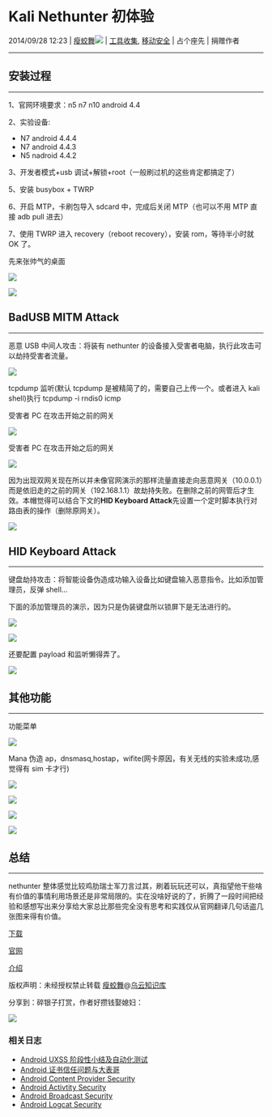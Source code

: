# Kali Nethunter 初体验

2014/09/28 12:23 | [瘦蛟舞](http://drops.wooyun.org/author/瘦蛟舞 "由 瘦蛟舞 发布")![](img/img1_u56_png.jpg)   | [工具收集](http://drops.wooyun.org/category/tools "查看 工具收集 中的全部文章"), [移动安全](http://drops.wooyun.org/category/mobile "查看 移动安全 中的全部文章")  | 占个座先  | 捐赠作者

* * *

## 安装过程

* * *

1、官网环境要求：n5 n7 n10 android 4.4

2、实验设备:

*   N7 android 4.4.4
*   N7 android 4.4.3
*   N5 nadroid 4.4.2

3、开发者模式+usb 调试+解锁+root（一般刷过机的这些肯定都搞定了）

5、安装 busybox + TWRP

6、开启 MTP，卡刷包导入 sdcard 中，完成后关闭 MTP（也可以不用 MTP 直接 adb pull 进去）

7、使用 TWRP 进入 recovery（reboot recovery），安装 rom，等待半小时就 OK 了。

先来张帅气的桌面

![](img/img1_u131_jpg.jpg)

![](img/img2_u138_jpg.jpg)

## BadUSB MITM Attack

* * *

恶意 USB 中间人攻击：将装有 nethunter 的设备接入受害者电脑，执行此攻击可以劫持受害者流量。

![](img/img3_u112_jpg.jpg)

tcpdump 监听(默认 tcpdump 是被精简了的，需要自己上传一个。或者进入 kali shell)执行 tcpdump -i rndis0 icmp

受害者 PC 在攻击开始之前的网关

![](img/img4_u95_jpg.jpg)

受害者 PC 在攻击开始之后的网关

![](img/img5_u83_jpg.jpg)

因为出现双网关现在所以并未像官网演示的那样流量直接走向恶意网关（10.0.0.1）而是依旧走的之前的网关（192.168.1.1）故劫持失败。在删除之前的网管后才生效。本帽觉得可以结合下文的**HID Keyboard Attack**先设置一个定时脚本执行对路由表的操作（删除原网关）。

![](img/img6_u76_jpg.jpg)

## HID Keyboard Attack

* * *

键盘劫持攻击：将智能设备伪造成功输入设备比如键盘输入恶意指令。比如添加管理员，反弹 shell...

下面的添加管理员的演示，因为只是伪装键盘所以锁屏下是无法进行的。

![](img/img7_u37_jpg.jpg)

![](img/img8_u47_jpg.jpg)

还要配置 payload 和监听懒得弄了。

![](img/img9_u41_jpg.jpg)

## 其他功能

* * *

功能菜单

![](img/img10_u40_jpg.jpg)

Mana 伪造 ap，dnsmasq,hostap，wifite(网卡原因，有关无线的实验未成功,感觉得有 sim 卡才行)

![](img/img11_u43_jpg.jpg)

![](img/img12_u36_jpg.jpg)

![](img/img13_u36_jpg.jpg)

![](img/img14_u32_jpg.jpg)

## 总结

* * *

nethunter 整体感觉比较鸡肋瑞士军刀言过其，刷着玩玩还可以，真指望他干些啥有价值的事情利用场景还是非常局限的。实在没啥好说的了，折腾了一段时间把经验和感想写出来分享给大家总比那些完全没有思考和实践仅从官网翻译几句话盗几张图来得有价值。

[下载](http://www.offensive-security.com/kali-linux-nethunter-download/)

[官网](http://www.kali.org/kali-linux-nethunter/)

[介绍](http://nethunter.com/)

版权声明：未经授权禁止转载 [瘦蛟舞](http://drops.wooyun.org/author/瘦蛟舞 "由 瘦蛟舞 发布")@[乌云知识库](http://drops.wooyun.org)

分享到：碎银子打赏，作者好攒钱娶媳妇：

![](img/img19_u13_jpg.jpg)

### 相关日志

*   [Android UXSS 阶段性小结及自动化测试](http://drops.wooyun.org/tools/3186)
*   [Android 证书信任问题与大表哥](http://drops.wooyun.org/tips/3296)
*   [Android Content Provider Security](http://drops.wooyun.org/tips/4314)
*   [Android Activtity Security](http://drops.wooyun.org/tips/3936)
*   [Android Broadcast Security](http://drops.wooyun.org/tips/4393)
*   [Android Logcat Security](http://drops.wooyun.org/tips/3812)